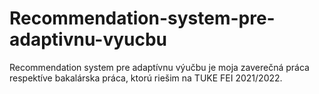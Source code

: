 # Recommendation-system-pre-adaptivnu-vyucbu
Recommendation system pre adaptívnu výučbu je moja zaverečná práca respektíve bakalárska práca, ktorú riešim na TUKE FEI 2021/2022.
